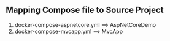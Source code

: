 ## Mapping Compose file to Source Project 
1. docker-compose-aspnetcore.yml ==> AspNetCoreDemo
1. docker-compose-mvcapp.yml ==> MvcApp